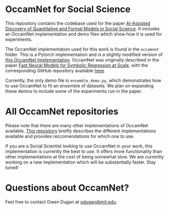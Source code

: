 # OccamNet for Social Science

This repository contains the codebase used for the paper [AI-Assisted Discovery of Quantitative and Formal Models in Social Science](https://arxiv.org/abs/2210.00563). It includes an OccamNet implementation and demo files which show how it is used for experiments.

The OccamNet implementation used for this work is found in the `occamnet` folder. This is a Pytorch implementation and is a slightly modified version of [this OccamNet Implementation](https://github.com/druidowm/OccamNet_Public/tree/main/implicit). OccamNet was originally described in the paper [Fast Neural Models for Symbolic Regression at Scale](https://arxiv.org/abs/2007.10784), with the corresponding GitHub repository available [here](https://github.com/druidowm/OccamNet_Public).

Currently, the only demo file is `ensemble_demo.py`, which demonstrates how to use OccamNet to fit an ensemble of datasets. We plan on expanding these demos to include some of the experiments run in the paper.

# All OccamNet repositories

Please note that there are many other implementations of OccamNet available. [This repository](https://github.com/druidowm/OccamNet_Versions) breifly describes the different implementations available and provides reccomendations for which one to use.

If you are a Social Scientist looking to use OccamNet in your work, this implementation is currently the best to use. It offers more functionality than other implementations at the cost of being somewhat slow. We are currently working on a new implementation which will be substantially faster. Stay tuned!

# Questions about OccamNet?

Feel free to contact Owen Dugan at odugan@mit.edu.